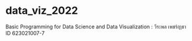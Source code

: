 # data_viz_2022
Basic Programming for Data Science and Data Visualization : วีระพล เพชร์ฤาชา ID 623021007-7
